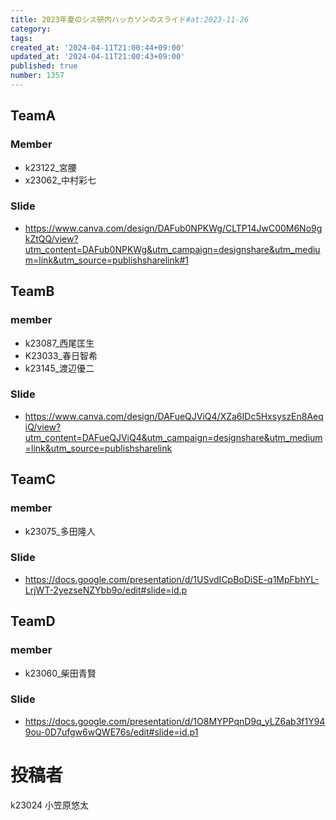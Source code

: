 ```yaml
---
title: 2023年夏のシス研内ハッカソンのスライド#at:2023-11-26
category:
tags:
created_at: '2024-04-11T21:00:44+09:00'
updated_at: '2024-04-11T21:00:43+09:00'
published: true
number: 1357
---
```


## TeamA
### Member
- k23122_宮腰
- x23062_中村彩七

### Slide
- https://www.canva.com/design/DAFub0NPKWg/CLTP14JwC00M6No9gkZtQQ/view?utm_content=DAFub0NPKWg&utm_campaign=designshare&utm_medium=link&utm_source=publishsharelink#1

## TeamB
### member
- k23087_西尾匡生
- K23033_春日智希
- k23145_渡辺優二

### Slide
- https://www.canva.com/design/DAFueQJViQ4/XZa6IDc5HxsyszEn8AeqiQ/view?utm_content=DAFueQJViQ4&utm_campaign=designshare&utm_medium=link&utm_source=publishsharelink

## TeamC
### member
- k23075_多田隆人

### Slide
- https://docs.google.com/presentation/d/1USvdICpBoDiSE-q1MpFbhYL-LrjWT-2yezseNZYbb9o/edit#slide=id.p

## TeamD
### member
- k23060_柴田青賢

### Slide
- https://docs.google.com/presentation/d/1O8MYPPqnD9q_yLZ6ab3f1Y949ou-0D7ufgw6wQWE76s/edit#slide=id.p1
# 投稿者
k23024 小笠原悠太
